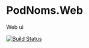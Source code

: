 # PodNoms.Web
Web ui

[![Build Status](https://travis-ci.org/podnoms/podnoms-web.svg?branch=develop)](https://travis-ci.org/podnoms/podnoms-web)
